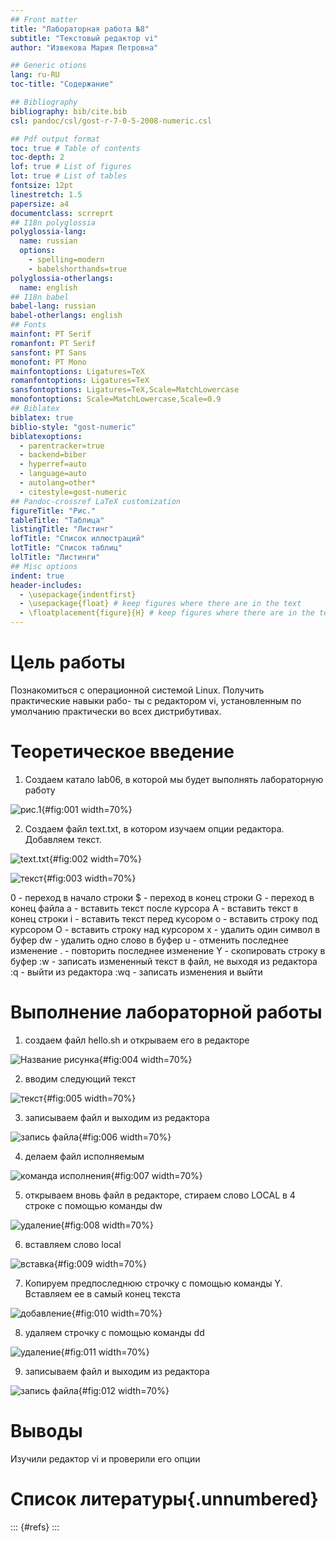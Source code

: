 ```yaml
---
## Front matter
title: "Лабораторная работа №8"
subtitle: "Текстовый редактор vi"
author: "Извекова Мария Петровна"

## Generic otions
lang: ru-RU
toc-title: "Содержание"

## Bibliography
bibliography: bib/cite.bib
csl: pandoc/csl/gost-r-7-0-5-2008-numeric.csl

## Pdf output format
toc: true # Table of contents
toc-depth: 2
lof: true # List of figures
lot: true # List of tables
fontsize: 12pt
linestretch: 1.5
papersize: a4
documentclass: scrreprt
## I18n polyglossia
polyglossia-lang:
  name: russian
  options:
	- spelling=modern
	- babelshorthands=true
polyglossia-otherlangs:
  name: english
## I18n babel
babel-lang: russian
babel-otherlangs: english
## Fonts
mainfont: PT Serif
romanfont: PT Serif
sansfont: PT Sans
monofont: PT Mono
mainfontoptions: Ligatures=TeX
romanfontoptions: Ligatures=TeX
sansfontoptions: Ligatures=TeX,Scale=MatchLowercase
monofontoptions: Scale=MatchLowercase,Scale=0.9
## Biblatex
biblatex: true
biblio-style: "gost-numeric"
biblatexoptions:
  - parentracker=true
  - backend=biber
  - hyperref=auto
  - language=auto
  - autolang=other*
  - citestyle=gost-numeric
## Pandoc-crossref LaTeX customization
figureTitle: "Рис."
tableTitle: "Таблица"
listingTitle: "Листинг"
lofTitle: "Список иллюстраций"
lotTitle: "Список таблиц"
lolTitle: "Листинги"
## Misc options
indent: true
header-includes:
  - \usepackage{indentfirst}
  - \usepackage{float} # keep figures where there are in the text
  - \floatplacement{figure}{H} # keep figures where there are in the text
---
```


# Цель работы

Познакомиться с операционной системой Linux. Получить практические навыки рабо-
ты с редактором vi, установленным по умолчанию практически во всех дистрибутивах.


# Теоретическое введение

1. Создаем катало lab06, в которой мы будет выполнять лабораторную работу

![рис.1](image/1.jpg){#fig:001 width=70%}

2. Создаем файл text.txt, в котором изучаем опции редактора. Добавляем текст.

![text.txt](image/2.jpg){#fig:002 width=70%}

![текст](image/3.jpg){#fig:003 width=70%}

0 - переход в начало строки
$ - переход в конец строки
G - переход в конец файла
a - вставить текст после курсора
А - вставить текст в конец строки
i - вставить текст перед кусором
о - вставить строку под курсором
О - вставить строку над курсором
х - удалить один символ в буфер
dw - удалить одно слово в буфер
u - отменить последнее изменение
. - повторить последнее изменение
Y - скопировать строку в буфер
:w - записать измененный текст в файл, не выходя из редактора
:q - выйти из редактора
:wq - записать изменения и выйти

# Выполнение лабораторной работы

1. создаем файл hello.sh и открываем его в редакторе

![Название рисунка](image/4.jpg){#fig:004 width=70%}

2. вводим следующий текст

![текст](image/5.jpg){#fig:005 width=70%}

3. записываем файл и выходим из редактора

![запись файла](image/6.jpg){#fig:006 width=70%}

4. делаем файл исполняемым

![команда исполнения](image/7.jpg){#fig:007 width=70%}

5. открываем вновь файл в редакторе, стираем слово LOCAL в 4 строке с помощью команды dw

![удаление](image/8.jpg){#fig:008 width=70%}

6. вставляем слово local

![вставка](image/9.jpg){#fig:009 width=70%}

7. Копируем предпоследнюю строчку с помощью команды Y. Вставляем ее в самый конец текста

![добавление](image/10.jpg){#fig:010 width=70%}

8. удаляем строчку с помощью команды dd

![удаление](image/11.jpg){#fig:011 width=70%}

9.  записываем файл и выходим из редактора

![запись файла](image/12.jpg){#fig:012 width=70%}

# Выводы

Изучили редактор vi и проверили его опции

# Список литературы{.unnumbered}

::: {#refs}
:::
